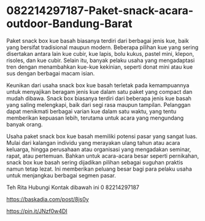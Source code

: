 # 082214297187-Paket-snack-acara-outdoor-Bandung-Barat
Paket snack box kue basah biasanya terdiri dari berbagai jenis kue, baik yang bersifat tradisional maupun modern. Beberapa pilihan kue yang sering disertakan antara lain kue cubir, kue lapis, bolu kukus, pastel mini, klepon, risoles, dan kue cubir. Selain itu, banyak pelaku usaha yang mengadaptasi tren dengan menambahkan kue-kue kekinian, seperti donat mini atau kue sus dengan berbagai macam isian.

Keunikan dari usaha snack box kue basah terletak pada kemampuannya untuk menyajikan beragam jenis kue dalam satu paket yang compact dan mudah dibawa. Snack box biasanya terdiri dari beberapa jenis kue basah yang saling melengkapi, baik dari segi rasa maupun tampilan. Pelanggan dapat menikmati berbagai varian kue dalam satu waktu, yang tentu memberikan kepuasan lebih, terutama untuk acara yang mengundang banyak orang.

Usaha paket snack box kue basah memiliki potensi pasar yang sangat luas. Mulai dari kalangan individu yang merayakan ulang tahun atau acara keluarga, hingga perusahaan atau organisasi yang mengadakan seminar, rapat, atau pertemuan. Bahkan untuk acara-acara besar seperti pernikahan, snack box kue basah sering dijadikan pilihan sebagai suguhan praktis namun tetap lezat. Ini memberikan peluang besar bagi para pelaku usaha untuk menjangkau berbagai segmen pasar.

Teh Rita 
Hubungi Kontak dibawah ini 0
82214297187

https://baskadia.com/post/8js0y

https://pin.it/JNzf0w4DI
